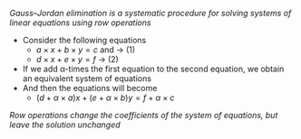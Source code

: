 *Gauss–Jordan elimination is a systematic procedure for solving systems of linear equations using row operations*

- Consider the following equations
	- $a \times x + b \times y = c$ and -> (1)
	- $d \times x + e \times y = f$ -> (2)
- If we add α-times the first equation to the second equation, we obtain
an equivalent system of equations
- And then the equations will become
	- $(d + \alpha \times a)x + (e + \alpha \times b)y = f  + \alpha \times c$

*Row operations change the coefficients of the system of equations, but leave the solution unchanged*

